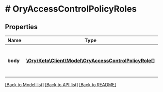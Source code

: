 # # OryAccessControlPolicyRoles

## Properties

Name | Type | Description | Notes
------------ | ------------- | ------------- | -------------
**body** | [**\Ory\Keto\Client\Model\OryAccessControlPolicyRole[]**](OryAccessControlPolicyRole.md) | The request body.  in: body type: array | [optional] 

[[Back to Model list]](../../README.md#documentation-for-models) [[Back to API list]](../../README.md#documentation-for-api-endpoints) [[Back to README]](../../README.md)


